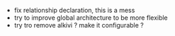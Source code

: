 * fix relationship declaration, this is a mess
* try to improve global architecture to be more flexible
* try tro remove alkivi ? make it configurable ?
